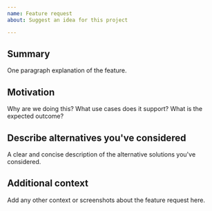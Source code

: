 ```yaml
---
name: Feature request
about: Suggest an idea for this project

---
```


## Summary

One paragraph explanation of the feature.

## Motivation

Why are we doing this? What use cases does it support? What is the expected outcome?

## Describe alternatives you've considered

A clear and concise description of the alternative solutions you've considered.

## Additional context

Add any other context or screenshots about the feature request here.
